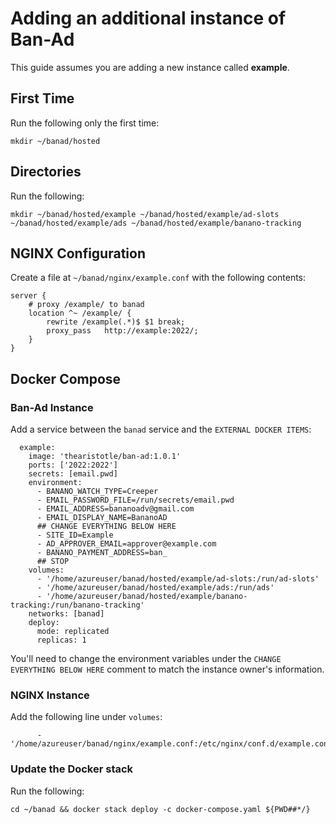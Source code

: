 # Adding an additional instance of Ban-Ad
This guide assumes you are adding a new instance called **example**.

## First Time
Run the following only the first time:

```
mkdir ~/banad/hosted
```

## Directories
Run the following:

```
mkdir ~/banad/hosted/example ~/banad/hosted/example/ad-slots ~/banad/hosted/example/ads ~/banad/hosted/example/banano-tracking
```

## NGINX Configuration
Create a file at `~/banad/nginx/example.conf` with the following contents:

```
server {
    # proxy /example/ to banad
    location ^~ /example/ {
        rewrite /example(.*)$ $1 break;
        proxy_pass   http://example:2022/;
    }
}
```

## Docker Compose
### Ban-Ad Instance
Add a service between the `banad` service and the `EXTERNAL DOCKER ITEMS`:

```
  example:
    image: 'thearistotle/ban-ad:1.0.1'
    ports: ['2022:2022']
    secrets: [email.pwd]
    environment:
      - BANANO_WATCH_TYPE=Creeper
      - EMAIL_PASSWORD_FILE=/run/secrets/email.pwd
      - EMAIL_ADDRESS=bananoadv@gmail.com
      - EMAIL_DISPLAY_NAME=BananoAD
      ## CHANGE EVERYTHING BELOW HERE
      - SITE_ID=Example
      - AD_APPROVER_EMAIL=approver@example.com
      - BANANO_PAYMENT_ADDRESS=ban_
      ## STOP
    volumes:
      - '/home/azureuser/banad/hosted/example/ad-slots:/run/ad-slots'
      - '/home/azureuser/banad/hosted/example/ads:/run/ads'
      - '/home/azureuser/banad/hosted/example/banano-tracking:/run/banano-tracking'
    networks: [banad]
    deploy:
      mode: replicated
      replicas: 1
```

You'll need to change the environment variables under the `CHANGE EVERYTHING BELOW HERE` comment to match the instance owner's information.

### NGINX Instance
Add the following line under `volumes`:

```
      - '/home/azureuser/banad/nginx/example.conf:/etc/nginx/conf.d/example.conf:ro'
```

### Update the Docker stack
Run the following:

```
cd ~/banad && docker stack deploy -c docker-compose.yaml ${PWD##*/}
```
